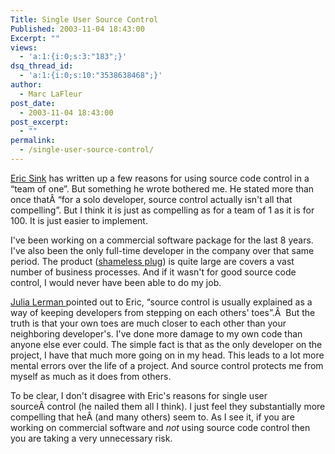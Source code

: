 ```yaml
---
Title: Single User Source Control
Published: 2003-11-04 18:43:00
Excerpt: ""
views:
  - 'a:1:{i:0;s:3:"183";}'
dsq_thread_id:
  - 'a:1:{i:0;s:10:"3538638468";}'
author:
  - Marc LaFleur
post_date:
  - 2003-11-04 18:43:00
post_excerpt:
  - ""
permalink:
  - /single-user-source-control/
---
```

<p><a href="http://software.ericsink.com/20031103.html#10134">Eric Sink</a> has written up a few reasons for using source code control in a &#8220;team of one&#8221;. But something he wrote bothered me. He stated more than once thatÂ &#8220;for a solo developer, source control actually isn't all that compelling&#8221;. But I think it is just as compelling as for a team of 1 as it is for 100. It is just easier to implement.</p>
<p>I've been working on a commercial software package for the last 8 years. I've also been the only full-time developer in the company over that same period. The product (<a href="http://www.service2k.com/">shameless plug</a>) is quite large are covers a vast number of business processes. And if it wasn't for good source code control, I would never have been able to do my job.</p>
<p><a href="http://weblogs.asp.net/jlerman/">Julia Lerman </a>pointed out to Eric, &#8220;source control is usually explained as a way of keeping developers from stepping on each others' toes&#8221;.Â  But the truth is that your own toes are much closer to each other than your neighboring developer's. I've done more damage to my own code than anyone else ever could. The simple fact is that as the only developer on the project, I have that much more going on in my head. This leads to a lot more mental errors over the life of a project. And source control protects me from myself as much as it does from others. </p>
<p>To be clear, I don't disagree with Eric's reasons for single user sourceÂ control (he nailed them all I think). I just feel they substantially more compelling that heÂ (and many others) seem to. As I see it, if you are working on commercial software and <em>not </em>using source code control then you are taking a very unnecessary risk. </p>